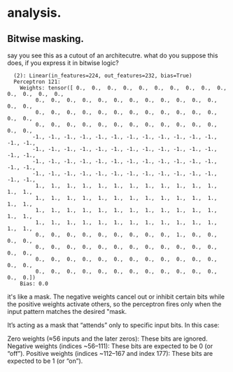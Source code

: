# analysis.

## Bitwise masking.

say you see this as a cutout of an architecutre. what do you suppose this does, if you express it in bitwise logic?

```
  (2): Linear(in_features=224, out_features=232, bias=True)
  Perceptron 121:
    Weights: tensor([ 0.,  0.,  0.,  0.,  0.,  0.,  0.,  0.,  0.,  0.,  0.,  0.,  0.,  0.,
         0.,  0.,  0.,  0.,  0.,  0.,  0.,  0.,  0.,  0.,  0.,  0.,  0.,  0.,
         0.,  0.,  0.,  0.,  0.,  0.,  0.,  0.,  0.,  0.,  0.,  0.,  0.,  0.,
         0.,  0.,  0.,  0.,  0.,  0.,  0.,  0.,  0.,  0.,  0.,  0.,  0.,  0.,
        -1., -1., -1., -1., -1., -1., -1., -1., -1., -1., -1., -1., -1., -1.,
        -1., -1., -1., -1., -1., -1., -1., -1., -1., -1., -1., -1., -1., -1.,
        -1., -1., -1., -1., -1., -1., -1., -1., -1., -1., -1., -1., -1., -1.,
        -1., -1., -1., -1., -1., -1., -1., -1., -1., -1., -1., -1., -1., -1.,
         1.,  1.,  1.,  1.,  1.,  1.,  1.,  1.,  1.,  1.,  1.,  1.,  1.,  1.,
         1.,  1.,  1.,  1.,  1.,  1.,  1.,  1.,  1.,  1.,  1.,  1.,  1.,  1.,
         1.,  1.,  1.,  1.,  1.,  1.,  1.,  1.,  1.,  1.,  1.,  1.,  1.,  1.,
         1.,  1.,  1.,  1.,  1.,  1.,  1.,  1.,  1.,  1.,  1.,  1.,  1.,  1.,
         0.,  0.,  0.,  0.,  0.,  0.,  0.,  0.,  0.,  1.,  0.,  0.,  0.,  0.,
         0.,  0.,  0.,  0.,  0.,  0.,  0.,  0.,  0.,  0.,  0.,  0.,  0.,  0.,
         0.,  0.,  0.,  0.,  0.,  0.,  0.,  0.,  0.,  0.,  0.,  0.,  0.,  0.,
         0.,  0.,  0.,  0.,  0.,  0.,  0.,  0.,  0.,  0.,  0.,  0.,  0.,  0.])
    Bias: 0.0
```

it's like a mask. The negative weights cancel out or inhibit certain bits while the positive weights activate others, so the perceptron fires only when the input pattern matches the desired "mask.


It’s acting as a mask that “attends” only to specific input bits. In this case:

Zero weights (≈56 inputs and the later zeros): These bits are ignored.
Negative weights (indices ~56–111): These bits are expected to be 0 (or “off”).
Positive weights (indices ~112–167 and index 177): These bits are expected to be 1 (or “on”).


## 